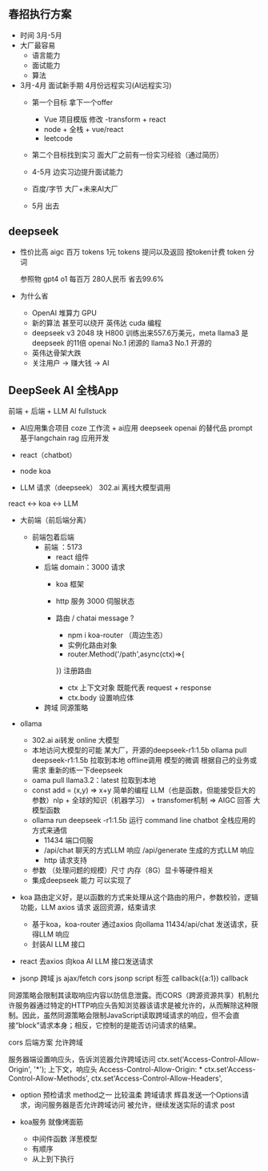 ## 春招执行方案

- 时间
  3月-5月
- 大厂最容易
  - 语言能力
  - 面试能力
  - 算法
- 3月-4月 面试新手期  4月份远程实习(AI远程实习)
  - 第一个目标 拿下一个offer 
    - Vue 项目模版 修改
    -transform + react
    - node + 全栈 + vue/react
    - leetcode  

  - 第二个目标找到实习 面大厂之前有一份实习经验（通过简历）
  - 4-5月 边实习边提升面试能力
  - 百度/字节 大厂+未来AI大厂
  - 5月 出去  

## deepseek
- 性价比高
  aigc
  百万 tokens 1元
  tokens 提问以及返回 按token计费
  token 分词

  参照物 gpt4 o1 每百万 280人民币 省去99.6%
- 为什么省
  - OpenAI 堆算力 GPU
  - 新的算法 甚至可以绕开 英伟达 cuda 编程
  - deepseek v3 2048 块 H800 训练出来557.6万美元，meta llama3 是deepseek 的11倍
    openai No.1 闭源的
    llama3 No.1 开源的
  - 英伟达骨架大跌
  - 关注用户 -> 赚大钱 -> AI

## DeepSeek AI 全栈App
前端 + 后端 + LLM AI fullstuck


- AI应用集合项目
  coze 工作流 + ai应用
  deepseek openai 的替代品 prompt
  基于langchain rag 应用开发

- react（chatbot）
-  node koa
-  LLM 请求（deepseek） 302.ai
  离线大模型调用

  react <-> koa <-> LLM
- 大前端（前后端分离）
  - 前端包着后端
    - 前端
    ：5173
      - react 组件
    - 后端
    domain：3000 请求
      - koa 框架
      - http 服务 3000 伺服状态
      - 路由 / chatai message ?
        - npm i koa-router （周边生态）
        - 实例化路由对象
        - router.Method('/path',async(ctx)=>{

        }) 注册路由
        - ctx 上下文对象 既能代表 request + response 
        - ctx.body 设置响应体
    - 跨域 同源策略

- ollama
  - 302.ai ai转发 online 大模型  
  - 本地访问大模型的可能
    某大厂，开源的deepseek-r1:1.5b
    ollama pull deepseek-r1:1.5b 拉取到本地    offline调用
    模型的微调 根据自己的业务或需求 重新的练一下deepseek
  - oama pull llama3.2：latest 拉取到本地
  - const add = (x,y) => x+y 简单的编程
    LLM（也是函数，但能接受巨大的参数）nlp + 全球的知识（机器学习） + transfomer机制 => AIGC 回答 大模型函数
  - ollama run deepseek -r1:1.5b 运行
     command line chatbot
     全栈应用的方式来通信
     - 11434 端口伺服
     - /api/chat 聊天的方式LLM 响应
       /api/generate 生成的方式LLM 响应
     - http 请求支持
  - 参数 （处理问题的规模）尺寸
    内存（8G）显卡等硬件相关
  - 集成deepseek 能力 可以实现了

- koa 
  路由定义好，是以函数的方式来处理从这个路由的用户，参数校验，逻辑功能，LLM axios 请求 返回资源，结束请求
  - 基于koa，koa-router 通过axios 向ollama 11434/api/chat 发送请求，获得LLM 响应
  - 封装AI LLM 接口

- react 去axios 向koa AI LLM 接口发送请求

- jsonp 跨域
js ajax/fetch cors
jsonp script 标签 <script src=""></script>
callback({a:1})
callback

同源策略会限制其读取响应内容以防信息泄露。而CORS（跨源资源共享）机制允许服务器通过特定的HTTP响应头告知浏览器该请求是被允许的，从而解除这种限制。因此，虽然同源策略会限制JavaScript读取跨域请求的响应，但不会直接“block”请求本身；相反，它控制的是能否访问请求的结果。

cors 后端方案  允许跨域

服务器端设置响应头，告诉浏览器允许跨域访问
ctx.set('Access-Control-Allow-Origin', '*'); 上下文，响应头
Access-Control-Allow-Origin: *
ctx.set'Access-Control-Allow-Methods', 
ctx.set'Access-Control-Allow-Headers', 

- option 预检请求 method之一
  比较温柔
  跨域请求 辉县发送一个Options请求，询问服务器是否允许跨域访问
  被允许，继续发送实际的请求 post

- koa服务 就像烤面筋
  - 中间件函数  洋葱模型
  - 有顺序
  - 从上到下执行 
